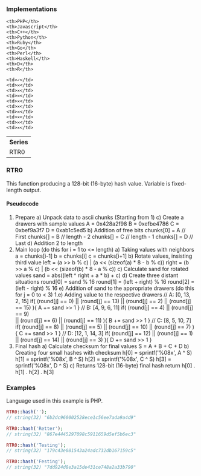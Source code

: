 ### Implementations

<table width="100%">
  <tr>
    <th width="100%">Series</th>
    
    <th>PHP</th>
    <th>Javascript</th>
    <th>C++</th>
    <th>Python</th>
    <th>Ruby</th>
    <th>Go</th>
    <th>Perl</th>
    <th>Haskell</th>
    <th>D</th>
    <th>R</th>
  </tr>
  <tr>
    <td>RTR0</td>
    
    <td>✓</td>
    <td>✕</td>
    <td>✕</td>
    <td>✕</td>
    <td>✕</td>
    <td>✕</td>
    <td>✕</td>
    <td>✕</td>
    <td>✕</td>
    <td>✕</td>
  </tr>
</table>

### RTR0

This function producing a 128-bit (16-byte) hash value. Variable is fixed-length output.

#### Pseudocode

1) Prepare
    a) Unpack data to ascii chunks (Starting from 1)
    c) Create a drawers with sample values
        A = 0x428a2f98
        B = 0xefbe4786
        C = 0xbef9a3f7
        D = 0xab1c5ed5
    b) Addition of free bits
        chunks[0] = A // First
        chunks[]  = B // length - 2
        chunks[]  = C // length - 1
        chunks[]  = D // Last
    d) Addition 2 to length
2) Main loop
    (do this for i = 1 to <= length)
        a) Taking values ​​with neighbors
            a = chunks[i-1]
            b = chunks[i]
            c = chunks[i+1]
        b) Rotate values, insisting third value
            left = (a >> b % c) | (a << (sizeof(a) * 8 - b % c))
            right = (b >> a % c) | (b << (sizeof(b) * 8 - a % c))
        c) Calculate sand for rotated values
            sand = abs((left ^ right + a * b) + c)
        d) Create three distant situations
            round[0] = sand % 16
            round[1] = (left + right) % 16
            round[2] = (left - right) % 16
        e) Addition of sand to the appropriate drawers
            (do this for j = 0 to < 3)
                1.e) Adding value to the respective drawers
                    // A: [0, 13, 2, 15]
                    if( (round[j] == 0)  || (round[j] == 13) 
                     || (round[j] == 2)  || (round[j] == 15) ){ A += sand >> 1 }
                    // B: [4, 9, 6, 11]
                    if( (round[j] == 4)  || (round[j] == 9)  
                     || (round[j] == 6)  || (round[j] == 11) ){ B += sand >> 1 }
                    // C: [8, 5, 10, 7]
                    if( (round[j] == 8)  || (round[j] == 5)
                     || (round[j] == 10) || (round[j] == 7)  ){ C += sand >> 1 }
                    // D: [12, 1, 14, 3]
                    if( (round[j] == 12) || (round[j] == 1)
                     || (round[j] == 14) || (round[j] == 3)  ){ D += sand >> 1 }
3) Final hash
    a) Calculate checksum for final values
        S = A + B + C + D
    b) Creating four small hashes with checksum
        h[0] = sprintf('%08x', A ^ S)
        h[1] = sprintf('%08x', B ^ S)
        h[2] = sprintf('%08x', C ^ S)
        h[3] = sprintf('%08x', D ^ S)
    c) Returns 128-bit (16-byte) final hash
        return h[0] . h[1] . h[2] . h[3]

### Examples

Language used in this example is PHP.

```php
RTR0::hash('');
// string(32) "6b2dc960002528ece1c56ee7ada9a4d9"

RTR0::hash('Retter');
// string(32) "867e4445297098c5911659d5ef5b6ec3"

RTR0::hash('Testing');
// string(32) "179c43e081543a24adc732db167159c5"

RTR0::hash('Festing');
// string(32) "7dd924d8e3a15de431ce748a2a33b790"
```
